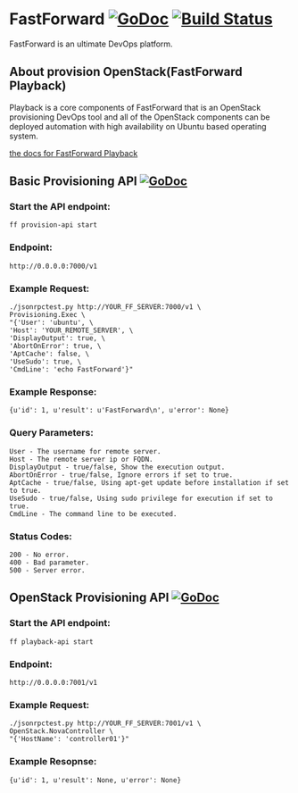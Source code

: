 # FastForward [![GoDoc](https://godoc.org/github.com/nofdev/fastforward?status.svg)](https://godoc.org/github.com/nofdev/fastforward) [![Build Status](https://travis-ci.org/nofdev/fastforward.svg?branch=master)](https://travis-ci.org/nofdev/fastforward)
FastForward is an ultimate DevOps platform.

## About provision OpenStack(FastForward Playback)
Playback is a core components of FastForward that is an OpenStack provisioning DevOps tool and all of the OpenStack components can be deployed automation with high availability on Ubuntu based operating system.

[the docs for FastForward Playback](doc/fastforward_playback.md)

## Basic Provisioning API [![GoDoc](https://godoc.org/github.com/nofdev/fastforward/provisioning?status.svg)](https://godoc.org/github.com/nofdev/fastforward/provisioning)

### Start the API endpoint:

	ff provision-api start

### Endpoint:

	http://0.0.0.0:7000/v1
	
### Example Request:

	./jsonrpctest.py http://YOUR_FF_SERVER:7000/v1 \
	Provisioning.Exec \
	"{'User': 'ubuntu', \
	'Host': 'YOUR_REMOTE_SERVER', \
	'DisplayOutput': true, \
	'AbortOnError': true, \
	'AptCache': false, \
	'UseSudo': true, \
	'CmdLine': 'echo FastForward'}"

### Example Response:

	{u'id': 1, u'result': u'FastForward\n', u'error': None}
	
### Query Parameters:
	User - The username for remote server.
	Host - The remote server ip or FQDN.
	DisplayOutput - true/false, Show the execution output.
	AbortOnError - true/false, Ignore errors if set to true.
	AptCache - true/false, Using apt-get update before installation if set to true.
	UseSudo - true/false, Using sudo privilege for execution if set to true.
	CmdLine - The command line to be executed.

### Status Codes:
	200 - No error.
	400 - Bad parameter.
	500 - Server error.

## OpenStack Provisioning API [![GoDoc](https://godoc.org/github.com/nofdev/fastforward/provisioning/api/rpc/json/openstack?status.svg)](https://godoc.org/github.com/nofdev/fastforward/provisioning/api/rpc/json/openstack)

### Start the API endpoint:

	ff playback-api start

### Endpoint:

	http://0.0.0.0:7001/v1

### Example Request:

	./jsonrpctest.py http://YOUR_FF_SERVER:7001/v1 \
	OpenStack.NovaController \
	"{'HostName': 'controller01'}"

### Example Resopnse:

	{u'id': 1, u'result': None, u'error': None}
